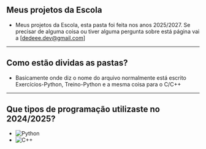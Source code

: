 ## Meus projetos da Escola

- Meus projetos da Escola, esta pasta foi feita nos anos 2025/2027. Se precisar de alguma coisa ou tiver alguma pergunta sobre está página vai a [dedeee.dev@gmail.com]

---
## Como estão dividas as pastas?

- Basicamente onde diz o nome do arquivo normalmente está escrito Exercícios-Python, Treino-Python e a mesma coisa para o C/C++

---

## Que tipos de programação utilizaste no 2024/2025?

- ![Python](https://img.shields.io/badge/Python-3776AB?style=for-the-badge&logo=python&logoColor=white)
- ![C++](https://img.shields.io/badge/C%2B%2B-00599C?style=for-the-badge&logo=cplusplus&logoColor=white)
